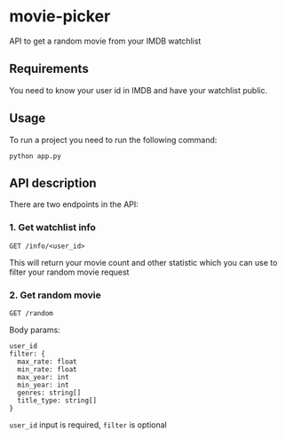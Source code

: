 # movie-picker

API to get a random movie from your IMDB watchlist

## Requirements

You need to know your user id in IMDB and have your watchlist public.

## Usage

To run a project you need to run the following command:

```
python app.py
```

## API description

There are two endpoints in the API:

### 1. Get watchlist info

``` 
GET /info/<user_id>
```

This will return your movie count and other statistic which you can use to filter your random movie request

### 2. Get random movie

```
GET /random
```

Body params: 

```
user_id
filter: {
  max_rate: float
  min_rate: float
  max_year: int
  min_year: int
  genres: string[]
  title_type: string[]
}
```

`user_id` input is required, `filter` is optional
